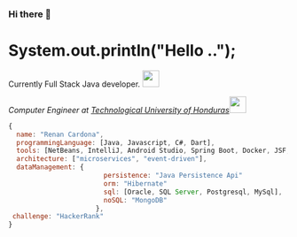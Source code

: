 ### Hi there 👋

# System.out.println("Hello ..");

Currently Full Stack Java developer. <img src="https://media.giphy.com/media/WUlplcMpOCEmTGBtBW/giphy.gif" width="30"> 

<p><em>Computer Engineer at <a href="http://www.uth.hn">Technological University of Honduras</a><img src="https://media.giphy.com/media/fYSnHlufseco8Fh93Z/giphy.gif" width="30">
</em></p>

```javascript
{
  name: "Renan Cardona",
  programmingLanguage: [Java, Javascript, C#, Dart],
  tools: [NetBeans, IntelliJ, Android Studio, Spring Boot, Docker, JSF, React, Postman, JPA, Hibernate ],
  architecture: ["microservices", "event-driven"],
  dataManagement: {
                        persistence: "Java Persistence Api"
                        orm: "Hibernate"
                        sql: [Oracle, SQL Server, Postgresql, MySql],
                        noSQL: "MongoDB"
                      },
 challenge: "HackerRank"
}
```





<!--
<details>
<summary>📈 My Github Stats</summary>
<p align="left"> <img src="https://github-readme-stats.vercel.app/api?username=UnTalRenan&show_icons=true&theme=radical" alt="UnTalRenan" />
 
 ![Visitor Count](https://profile-counter.glitch.me/{UnTalRenan}/count.svg)

</details>

-->
